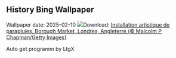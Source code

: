 ## History Bing Wallpaper
Wallpaper date: 2025-02-10
![](https://www.bing.com/th?id=OHR.UmbrellaDay_FR-FR6755683409_UHD.jpg&w=1000)Download: [Installation artistique de parapluies, Borough Market, Londres, Angleterre (© Malcolm P Chapman/Getty Images)](https://www.bing.com/th?id=OHR.UmbrellaDay_FR-FR6755683409_UHD.jpg)

Auto get programm by LtgX
